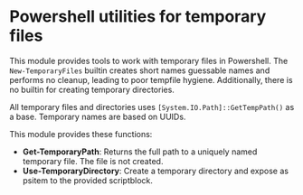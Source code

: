 # Powershell utilities for temporary files

This module provides tools to work with temporary files in Powershell. The `New-TemporaryFiles` builtin creates short names guessable names and performs no cleanup, leading to poor tempfile hygiene. Additionally, there is no builtin for creating temporary directories.

All temporary files and directories uses `[System.IO.Path]::GetTempPath()` as a base. Temporary names are based on UUIDs.

This module provides these functions:

- **Get-TemporaryPath**: Returns the full path to a uniquely named temporary file. The file is not created.
- **Use-TemporaryDirectory**: Create a temporary directory and expose as psitem to the provided scriptblock.
